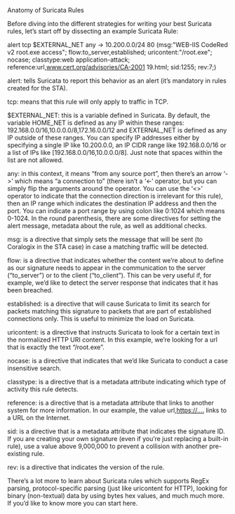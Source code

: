Anatomy of Suricata Rules

Before diving into the different strategies for writing your best Suricata rules, let’s start off by dissecting an example Suricata Rule:

alert tcp $EXTERNAL_NET any -> 10.200.0.0/24 80 (msg:"WEB-IIS CodeRed v2 root.exe access"; flow:to_server,established; uricontent:"/root.exe"; nocase; classtype:web application-attack; reference:url,www.cert.org/advisories/CA-2001 19.html; sid:1255; rev:7;)

alert: tells Suricata to report this behavior as an alert (it’s mandatory in rules created for the STA).

tcp: means that this rule will only apply to traffic in TCP.

$EXTERNAL_NET: this is a variable defined in Suricata. By default, the variable HOME_NET is defined as any IP within these ranges: 192.168.0.0/16,10.0.0.0/8,172.16.0.0/12 and EXTERNAL_NET is defined as any IP outside of these ranges. You can specify IP addresses either by specifying a single IP like 10.200.0.0, an IP CIDR range like 192.168.0.0/16 or a list of IPs like [192.168.0.0/16,10.0.0.0/8]. Just note that spaces within the list are not allowed.

any: in this context, it means “from any source port”, then there’s an arrow ‘->’ which means “a connection to” (there isn’t a ‘<-‘ operator, but you can simply flip the arguments around the operator. You can use the ‘<>’ operator to indicate that the connection direction is irrelevant for this rule), then an IP range which indicates the destination IP address and then the port. You can indicate a port range by using colon like 0:1024 which means 0-1024. In the round parenthesis, there are some directives for setting the alert message, metadata about the rule, as well as additional checks.

msg: is a directive that simply sets the message that will be sent (to Coralogix in the STA case) in case a matching traffic will be detected.

flow: is a directive that indicates whether the content we’re about to define as our signature needs to appear in the communication to the server (“to_server”) or to the client (“to_client”). This can be very useful if, for example, we’d like to detect the server response that indicates that it has been breached.

established: is a directive that will cause Suricata to limit its search for packets matching this signature to packets that are part of established connections only. This is useful to minimize the load on Suricata.

uricontent: is a directive that instructs Suricata to look for a certain text in the normalized HTTP URI content. In this example, we’re looking for a url that is exactly the text “/root.exe”.

nocase: is a directive that indicates that we’d like Suricata to conduct a case insensitive search.

classtype: is a directive that is a metadata attribute indicating which type of activity this rule detects.

reference: is a directive that is a metadata attribute that links to another system for more information. In our example, the value url,<https://….> links to a URL on the Internet.

sid: is a directive that is a metadata attribute that indicates the signature ID. If you are creating your own signature (even if you’re just replacing a built-in rule), use a value above 9,000,000 to prevent a collision with another pre-existing rule.

rev: is a directive that indicates the version of the rule.

There’s a lot more to learn about Suricata rules which supports RegEx parsing, protocol-specific parsing (just like uricontent for HTTP), looking for binary (non-textual) data by using bytes hex values, and much much more. If you’d like to know more you can start here.
